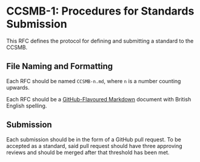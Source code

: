 # CCSMB-1: Procedures for Standards Submission

This RFC defines the protocol for defining and submitting a standard to the CCSMB.

## File Naming and Formatting

Each RFC should be named `CCSMB-n.md`, where `n` is a number counting upwards.

Each RFC should be a [GitHub-Flavoured Markdown](https://github.github.com/gfm/) document with British English spelling.

## Submission

Each submission should be in the form of a GitHub pull request. To be accepted as a standard, said pull request should have three approving reviews and should be merged after that threshold has been met.

